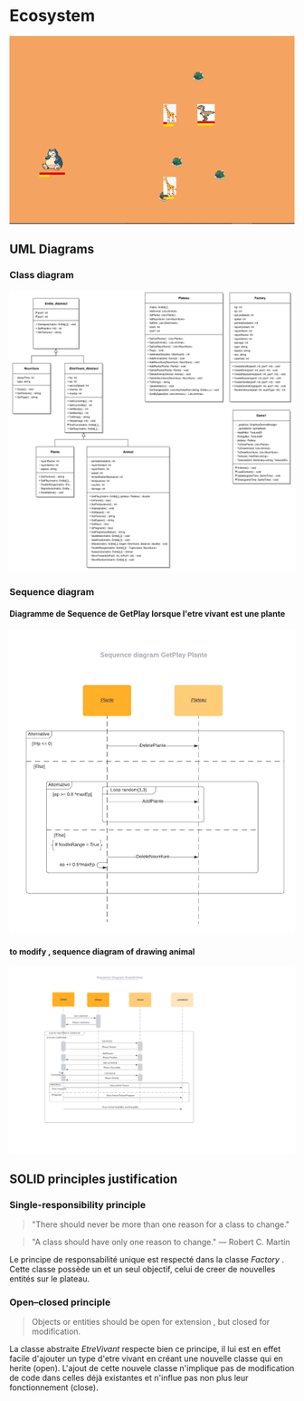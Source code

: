 # Ecosystem

![Rendu Visuel](/renduVisuel.png)

## UML Diagrams

### Class diagram
![class diagram](/diagramme_png/Classs.png)
### Sequence diagram
#### Diagramme de Sequence de GetPlay lorsque l'etre vivant est une plante
![Sequence diagram](/diagramme_png/SeqDiaPlante.jpg)

#### to modify , sequence diagram of drawing animal
![Sequence diagram](/diagramme_png/Sequence.png)

## SOLID principles justification

### Single-responsibility principle
> "There should never be more than one reason for a class to change."

> "A class should have only one reason to change." — Robert C. Martin

Le principe de responsabilité unique est respecté dans la classe *Factory* . Cette classe possède un et un seul objectif, celui de creer de nouvelles entités sur le plateau.

### Open–closed principle

> Objects or entities should be open for extension , but closed for modification.

La classe abstraite *EtreVivant* respecte bien ce principe, il lui est en effet facile d'ajouter un type d'etre vivant en créant une nouvelle classe qui en herite (open). L'ajout de cette nouvele classe n'implique pas de modification de code dans celles déjà existantes et n'influe pas non plus leur fonctionnement (close). 


